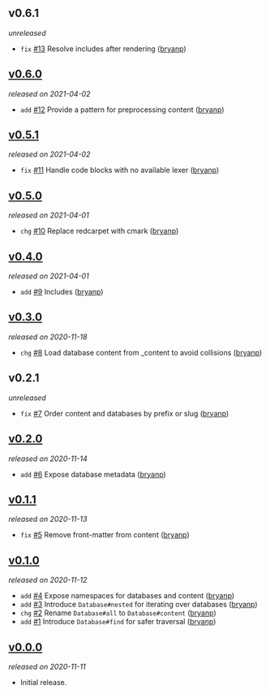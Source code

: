 ## v0.6.1

*unreleased*

  * `fix` [#13](https://github.com/metabahn/contentfs/pull/13) Resolve includes after rendering ([bryanp](https://github.com/bryanp))

## [v0.6.0](https://github.com/metabahn/contentfs/releases/tag/v0.6.0)

*released on 2021-04-02*

  * `add` [#12](https://github.com/metabahn/contentfs/pull/12) Provide a pattern for preprocessing content ([bryanp](https://github.com/bryanp))

## [v0.5.1](https://github.com/metabahn/contentfs/releases/tag/v0.5.1)

*released on 2021-04-02*

  * `fix` [#11](https://github.com/metabahn/contentfs/pull/11) Handle code blocks with no available lexer ([bryanp](https://github.com/bryanp))

## [v0.5.0](https://github.com/metabahn/contentfs/releases/tag/v0.5.0)

*released on 2021-04-01*

  * `chg` [#10](https://github.com/metabahn/contentfs/pull/10) Replace redcarpet with cmark ([bryanp](https://github.com/bryanp))

## [v0.4.0](https://github.com/metabahn/contentfs/releases/tag/v0.4.0)

*released on 2021-04-01*

  * `add` [#9](https://github.com/metabahn/contentfs/pull/9) Includes ([bryanp](https://github.com/bryanp))

## [v0.3.0](https://github.com/metabahn/contentfs/releases/tag/v0.3.0)

*released on 2020-11-18*

  * `chg` [#8](https://github.com/metabahn/contentfs/pull/8) Load database content from _content to avoid collisions ([bryanp](https://github.com/bryanp))

## v0.2.1

*unreleased*

  * `fix` [#7](https://github.com/metabahn/contentfs/pull/7) Order content and databases by prefix or slug ([bryanp](https://github.com/bryanp))

## [v0.2.0](https://github.com/metabahn/contentfs/releases/tag/v0.2.0)

*released on 2020-11-14*

  * `add` [#6](https://github.com/metabahn/contentfs/pull/6) Expose database metadata ([bryanp](https://github.com/bryanp))

## [v0.1.1](https://github.com/metabahn/contentfs/releases/tag/v0.1.1)

*released on 2020-11-13*

  * `fix` [#5](https://github.com/metabahn/contentfs/pull/5) Remove front-matter from content ([bryanp](https://github.com/bryanp))

## [v0.1.0](https://github.com/metabahn/contentfs/releases/tag/v0.1.0)

*released on 2020-11-12*

  * `add` [#4](https://github.com/metabahn/contentfs/pull/4) Expose namespaces for databases and content ([bryanp](https://github.com/bryanp))
  * `add` [#3](https://github.com/metabahn/contentfs/pull/3) Introduce `Database#nested` for iterating over databases ([bryanp](https://github.com/bryanp))
  * `chg` [#2](https://github.com/metabahn/contentfs/pull/2) Rename `Database#all` to `Database#content` ([bryanp](https://github.com/bryanp))
  * `add` [#1](https://github.com/metabahn/contentfs/pull/1) Introduce `Database#find` for safer traversal ([bryanp](https://github.com/bryanp))

## [v0.0.0](https://github.com/metabahn/contentfs/releases/tag/v0.0.0)

*released on 2020-11-11*

  * Initial release.


